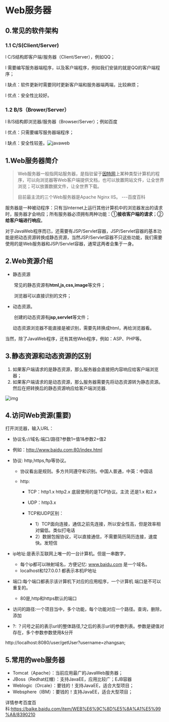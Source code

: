 # Web服务器

## 0.常见的软件架构

### 1.1 C/S(Client/Server) 

l C/S结构即客户端/服务器（Client/Server），例如QQ；

l  需要编写服务器端程序，以及客户端程序，例如我们安装的就是QQ的客户端程序；

l  缺点：软件更新时需要同时更新客户端和服务器端两端，比较麻烦；

l  优点：安全性比较好。

 

### 1.2 B/S（Brower/Server）

l  B/S结构即浏览器/服务器（Browser/Server）；例如百度

l  优点：只需要编写服务器端程序；

l  缺点：安全性较差。![javaweb](http://img.itzhameng.com/blog/javaweb.gif?imageslim)



## 1.Web服务器简介

> Web服务器一般指网站服务器，是指驻留于[因特网](https://baike.baidu.com/item/%E5%9B%A0%E7%89%B9%E7%BD%91)上某种类型计算机的程序，可以向浏览器等Web客户端提供文档，也可以放置网站文件，让全世界浏览；可以放置数据文件，让全世界下载。
>
> 目前最主流的三个Web服务器是Apache Nginx IIS。 ---百度百科

服务器是一种被动程序：只有当Internet上运行其他计算机中的浏览器发出的请求时，服务器才会响应；所有服务器必须拥有两种功能：①**接收客户端的请求**；②**给客户端进行响应**。

对于JavaWeb程序而已，还需要有JSP/Servlet容器，JSP/Servlet容器的基本功能是把动态资源转换成静态资源，当然JSP/Servlet容器不只这些功能，我们需要使用的是Web服务器和JSP/Servlet容器，通常这两者会集于一身。

## 2.Web资源介绍

- 静态资源

  ​	常见的静态资源有**html,js,css,image**等文件；

  ​	浏览器可以直接识别的文件；

- 动态资源。

  ​	创建的动态资源有**jsp,servlet**等文件；

  ​	动态资源浏览器不能直接是被识别，需要先转换成html，再给浏览器看。

当然，除了JavaWeb程序，还有其他Web程序，例如：ASP、PHP等。

## 3.静态资源和动态资源的区别

1. 如果客户端请求的是静态资源，那么服务器会直接把内容响应给客户端浏览器；
2. 如果客户端请求的是动态资源，那么服务器需要先将动态资源转为静态资源。然后在把转换后的静态资源响应给客户端浏览器.

![img](http://img.itzhameng.com/blog/1.png?imageslim)

## 4.访问Web资源(重要)

打开浏览器，输入URL：

- 协议名://域名:端口/路径?参数1=值1&参数2=值2
- 例如：http://www.baidu.com:80/index.html



- 协议: http,https,ftp等协议。
  - 协议看出是规则。多方共同遵守和识别。中国人普通，中英：中国话

  - http:

    - TCP：http1.x  http2.x 底层使用的是TCP协议。主流 还是1.x 和2.x

    - UDP：http3.x  
    - TCP和UDP区别：
      - 1）TCP面向连接，通信之前先连接，所以安全性高，但是效率相对偏低。类似打电话
      - 2）数据包报协议，可以直接通信，不需要简历简历连接，速度快。发短信
- ip地址:是表示互联网上唯一的一台计算机。但是一串数字，
  - 每个ip都可以映射域名，方便记忆:  www.baidu.com 是一个域名。
  - localhost和127.0.0.1 都表示本机IP地址
- 端口:每个端口都表示该计算机下对应的应用程序，一个计算机 端口是不可以重复的。
  - 80是,http和https默认的端口
- 访问的路径:一个项目当中，多个功能，每个功能对应一个路径。查询，删除，添加
- ?: ？问号之前的表示url的整体路径,?之后的表示url的参数列表。参数是键值对存在，多个参数参数使用&分开

http://localhost:8080/user/getUser?username=zhangsan;



## 5.常用的web服务器

- Tomcat（Apache）：当前应用最广的JavaWeb服务器；
- JBoss（Redhat红帽）：支持JavaEE，应用比较广；EJB容器
- Weblogic（Orcale）：要钱的！支持JavaEE，适合大型项目；
- Websphere（IBM）：要钱的！支持JavaEE，适合大型项目；

详情参考百度百科:https://baike.baidu.com/item/WEB%E6%9C%8D%E5%8A%A1%E5%99%A8/8390210